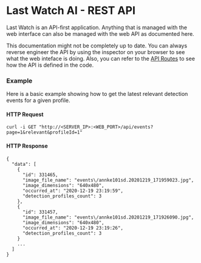 # Last Watch AI - REST API

Last Watch is an API-first application. Anything that is managed with the web interface can also be managed with the web API as documented here.

This documentation might not be completely up to date. You can always reverse engineer the API by using the inspector on your browser to see what the web inteface is doing. Also, you can refer to the [API Routes](https://github.com/akmolina28/last-watch-ai/blob/master/src/routes/api.php) to see how the API is defined in the code.

### Example

Here is a basic example showing how to get the latest relevant detection events for a given profile.

#### HTTP Request

```
curl -i GET "http://<SERVER_IP>:<WEB_PORT>/api/events?page=1&relevant&profileId=1"
```

#### HTTP Response

```
{
  "data": [
    {
      "id": 331465,
      "image_file_name": "events\/annke101sd.20201219_171959023.jpg",
      "image_dimensions": "640x480",
      "occurred_at": "2020-12-19 23:19:59",
      "detection_profiles_count": 3
    },
    {
      "id": 331457,
      "image_file_name": "events\/annke101sd.20201219_171926090.jpg",
      "image_dimensions": "640x480",
      "occurred_at": "2020-12-19 23:19:26",
      "detection_profiles_count": 3
    }
    ...
  ]
}
```
